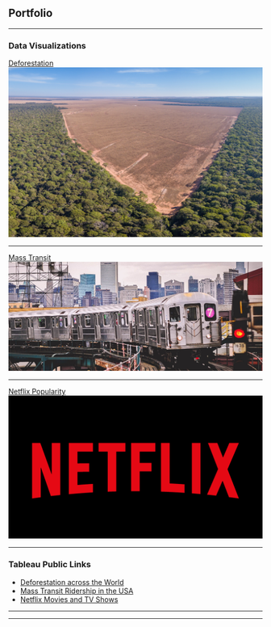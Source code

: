 ## Portfolio

---

### Data Visualizations

[Deforestation](Deforestation.md)
<img src="Deforest.jpg?raw=true"/>

---
[Mass Transit](MassTransit.md)
<img src="masstransit.jpg?raw=true"/>

---
[Netflix Popularity](Netflix.md)
<img src="netflix-logo.webp?raw=true"/>

---

### Tableau Public Links

- [Deforestation across the World](https://public.tableau.com/views/Deforestation_17167327247240/Dashboard?:language=en-US&:sid=&:display_count=n&:origin=viz_share_link)
- [Mass Transit Ridership in the USA](https://public.tableau.com/views/NYCSubwayMTARidership-2017/Summary?:language=en-US&:sid=&:display_count=n&:origin=viz_share_link)
- [Netflix Movies and TV Shows](https://public.tableau.com/views/NetflixStats_17168516079510/DashboardMain?:language=en-US&:sid=&:display_count=n&:origin=viz_share_link)

---




---
